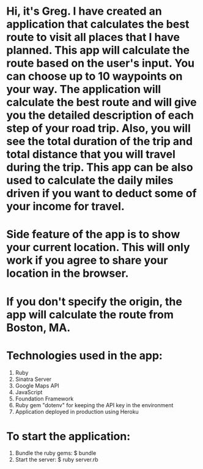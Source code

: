 # Hi, it's Greg. I have created an application that calculates the best route to visit all places that I have planned. This app will calculate the route based on the user's input. You can choose up to 10 waypoints on your way. The application will calculate the best route and will give you the detailed description of each step of your road trip. Also, you will see the total duration of the trip and total distance that you will travel during the trip. This app can be also used to calculate the daily miles driven if you want to deduct some of your income for travel.
# Side feature of the app is to show your current location. This will only work if you agree to share your location in the browser.
# If you don't specify the origin, the app will calculate the route from Boston, MA.

# Technologies used in the app:
  1. Ruby
  2. Sinatra Server
  3. Google Maps API
  4. JavaScript
  5. Foundation Framework
  6. Ruby gem "dotenv" for keeping the API key in the environment
  7. Application deployed in production using Heroku

# To start the application:
  1. Bundle the ruby gems:
    $ bundle
  2. Start the server:
    $ ruby server.rb
